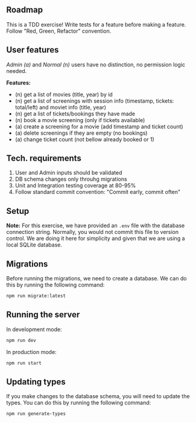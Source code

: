 ## Roadmap

This is a TDD exercise! Write tests for a feature before making a feature. Follow "Red, Green, Refactor" convention.

## User features

_Admin (a)_ and _Normal (n)_ users have no distinction, no permission logic needed.

**Features:**

- (n) get a list of movies (title, year) by id
- (n) get a list of screenings with session info (timestamp, tickets: total/left) and moviet info (title, year)
- (n) get a list of tickets/bookings they have made
- (n) book a movie screening (only if tickets available)
- (a) create a screening for a movie (add timestamp and ticket count)
- (a) delete screenings if they are empty (no bookings)
- (a) change ticket count (not bellow already booked or 1)

## Tech. requirements

1. User and Admin inputs should be validated
2. DB schema changes only throuhg migrations
3. Unit and Integration testing coverage at 80-95%
4. Follow standard commit convention: "Commit early, commit often"

## Setup

**Note:** For this exercise, we have provided an `.env` file with the database connection string. Normally, you would not commit this file to version control. We are doing it here for simplicity and given that we are using a local SQLite database.

## Migrations

Before running the migrations, we need to create a database. We can do this by running the following command:

```bash
npm run migrate:latest
```

## Running the server

In development mode:

```bash
npm run dev
```

In production mode:

```bash
npm run start
```

## Updating types

If you make changes to the database schema, you will need to update the types. You can do this by running the following command:

```bash
npm run generate-types
```
